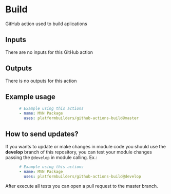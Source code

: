 # Build

GitHub action used to build aplications

## Inputs

There are no inputs for this GitHub action

## Outputs

There is no outputs for this action

## Example usage

```yaml
      # Example using this actions
      - name: MVN Package
        uses: platformbuilders/github-actions-build@master
```

## How to send updates?
If you wants to update or make changes in module code you should use the **develop** branch of this repository, you can test your module changes passing the `@develop` in module calling. Ex.:

```yaml
      # Example using this actions
      - name: MVN Package
        uses: platformbuilders/github-actions-build@develop
```
After execute all tests you can open a pull request to the master branch. 